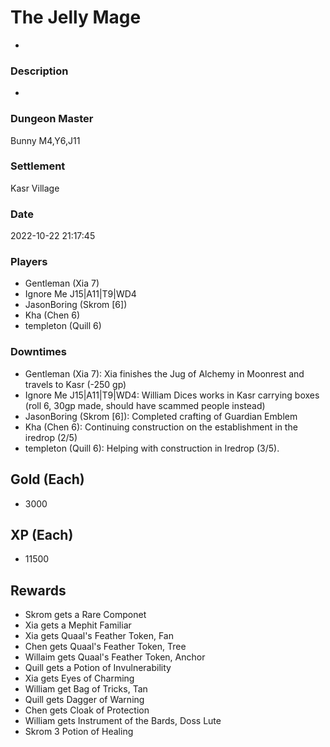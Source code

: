 # The Jelly Mage
-
### Description
-
### Dungeon Master
Bunny M4,Y6,J11
### Settlement
Kasr Village
### Date
2022-10-22 21:17:45
### Players
* Gentleman (Xia 7)
* Ignore Me J15|A11|T9|WD4
* JasonBoring (Skrom [6])
* Kha (Chen 6)
* templeton (Quill 6)
### Downtimes
* Gentleman (Xia 7): Xia finishes the Jug of Alchemy in Moonrest and travels to Kasr (-250 gp)
* Ignore Me J15|A11|T9|WD4: William Dices works in Kasr carrying boxes (roll 6, 30gp made, should have scammed people instead)
* JasonBoring (Skrom [6]): Completed crafting of Guardian Emblem
* Kha (Chen 6): Continuing construction on the establishment in the iredrop (2/5)
* templeton (Quill 6): Helping with construction in Iredrop (3/5).
## Gold (Each)
* 3000
## XP (Each)
* 11500
## Rewards
* Skrom gets a Rare Componet 
* Xia gets a Mephit Familiar
* Xia gets Quaal's Feather Token, Fan
* Chen gets Quaal's Feather Token, Tree
* Willaim gets Quaal's Feather Token, Anchor
* Quill gets a Potion of Invulnerability
* Xia gets Eyes of Charming
* William get Bag of Tricks, Tan
* Quill gets Dagger of Warning
* Chen gets Cloak of Protection
* William gets Instrument of the Bards, Doss Lute 
* Skrom 3 Potion of Healing